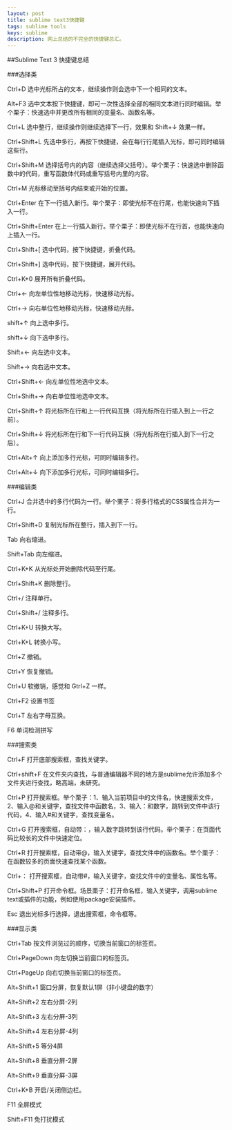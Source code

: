 ```yaml
---
layout: post
title: sublime text3快捷键
tags: sublime tools
keys: sublime
description: 网上总结的不完全的快捷键总汇。
---
```


##Sublime Text 3 快捷键总结
 
###选择类
 
Ctrl+D 选中光标所占的文本，继续操作则会选中下一个相同的文本。
 
Alt+F3 选中文本按下快捷键，即可一次性选择全部的相同文本进行同时编辑。举个栗子：快速选中并更改所有相同的变量名、函数名等。
 
Ctrl+L 选中整行，继续操作则继续选择下一行，效果和 Shift+↓ 效果一样。
 
Ctrl+Shift+L 先选中多行，再按下快捷键，会在每行行尾插入光标，即可同时编辑这些行。
 
Ctrl+Shift+M 选择括号内的内容（继续选择父括号）。举个栗子：快速选中删除函数中的代码，重写函数体代码或重写括号内里的内容。
 
Ctrl+M 光标移动至括号内结束或开始的位置。
 
Ctrl+Enter 在下一行插入新行。举个栗子：即使光标不在行尾，也能快速向下插入一行。
 
Ctrl+Shift+Enter 在上一行插入新行。举个栗子：即使光标不在行首，也能快速向上插入一行。
 
Ctrl+Shift+[ 选中代码，按下快捷键，折叠代码。
 
Ctrl+Shift+] 选中代码，按下快捷键，展开代码。
 
Ctrl+K+0 展开所有折叠代码。
 
Ctrl+← 向左单位性地移动光标，快速移动光标。
 
Ctrl+→ 向右单位性地移动光标，快速移动光标。
 
shift+↑ 向上选中多行。
 
shift+↓ 向下选中多行。
 
Shift+← 向左选中文本。
 
Shift+→ 向右选中文本。
 
Ctrl+Shift+← 向左单位性地选中文本。
 
Ctrl+Shift+→ 向右单位性地选中文本。
 
Ctrl+Shift+↑ 将光标所在行和上一行代码互换（将光标所在行插入到上一行之前）。
 
Ctrl+Shift+↓ 将光标所在行和下一行代码互换（将光标所在行插入到下一行之后）。
 
Ctrl+Alt+↑ 向上添加多行光标，可同时编辑多行。
 
Ctrl+Alt+↓ 向下添加多行光标，可同时编辑多行。
 
###编辑类
 
Ctrl+J 合并选中的多行代码为一行。举个栗子：将多行格式的CSS属性合并为一行。
 
Ctrl+Shift+D 复制光标所在整行，插入到下一行。
 
Tab 向右缩进。
 
Shift+Tab 向左缩进。
 
Ctrl+K+K 从光标处开始删除代码至行尾。
 
Ctrl+Shift+K 删除整行。
 
Ctrl+/ 注释单行。
 
Ctrl+Shift+/ 注释多行。
 
Ctrl+K+U 转换大写。
 
Ctrl+K+L 转换小写。
 
Ctrl+Z 撤销。
 
Ctrl+Y 恢复撤销。
 
Ctrl+U 软撤销，感觉和 Gtrl+Z 一样。
 
Ctrl+F2 设置书签
 
Ctrl+T 左右字母互换。
 
F6 单词检测拼写
 
###搜索类
 
Ctrl+F 打开底部搜索框，查找关键字。
 
Ctrl+shift+F 在文件夹内查找，与普通编辑器不同的地方是sublime允许添加多个文件夹进行查找，略高端，未研究。
 
Ctrl+P 打开搜索框。举个栗子：1、输入当前项目中的文件名，快速搜索文件，2、输入@和关键字，查找文件中函数名，3、输入：和数字，跳转到文件中该行代码，4、输入#和关键字，查找变量名。
 
Ctrl+G 打开搜索框，自动带：，输入数字跳转到该行代码。举个栗子：在页面代码比较长的文件中快速定位。
 
Ctrl+R 打开搜索框，自动带@，输入关键字，查找文件中的函数名。举个栗子：在函数较多的页面快速查找某个函数。
 
Ctrl+： 打开搜索框，自动带#，输入关键字，查找文件中的变量名、属性名等。
 
Ctrl+Shift+P 打开命令框。场景栗子：打开命名框，输入关键字，调用sublime text或插件的功能，例如使用package安装插件。
 
Esc 退出光标多行选择，退出搜索框，命令框等。
 
###显示类
 
Ctrl+Tab 按文件浏览过的顺序，切换当前窗口的标签页。
 
Ctrl+PageDown 向左切换当前窗口的标签页。
 
Ctrl+PageUp 向右切换当前窗口的标签页。
 
Alt+Shift+1 窗口分屏，恢复默认1屏（非小键盘的数字）
 
Alt+Shift+2 左右分屏-2列
 
Alt+Shift+3 左右分屏-3列
 
Alt+Shift+4 左右分屏-4列
 
Alt+Shift+5 等分4屏
 
Alt+Shift+8 垂直分屏-2屏
 
Alt+Shift+9 垂直分屏-3屏
 
Ctrl+K+B 开启/关闭侧边栏。
 
F11 全屏模式
 
Shift+F11 免打扰模式